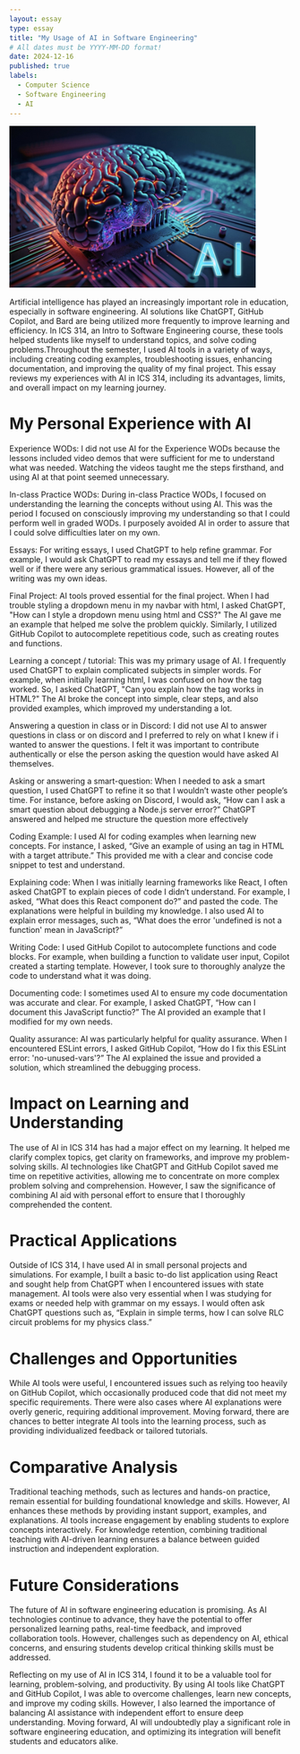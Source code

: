 ```yaml
---
layout: essay
type: essay
title: "My Usage of AI in Software Engineering"
# All dates must be YYYY-MM-DD format!
date: 2024-12-16
published: true
labels:
  - Computer Science
  - Software Engineering
  - AI
---
```

<img width="440px" class="rounded float-start pe-4" src="../img/ai.jpeg">

Artificial intelligence has played an increasingly important role in education, especially in software engineering. AI solutions like ChatGPT, GitHub Copilot, and Bard are being utilized more frequently to improve learning and efficiency. In ICS 314, an Intro to Software Engineering course, these tools helped students like myself to understand topics, and solve coding problems.Throughout the semester, I used AI tools in a variety of ways, including creating coding examples, troubleshooting issues, enhancing documentation, and improving the quality of my final project. This essay reviews my experiences with AI in ICS 314, including its advantages, limits, and overall impact on my learning journey.

# My Personal Experience with AI
Experience WODs:
I did not use AI for the Experience WODs because the lessons included video demos that were sufficient for me to understand what was needed.   Watching the videos taught me the steps firsthand, and using AI at that point seemed unnecessary.

In-class Practice WODs:
During in-class Practice WODs, I focused on understanding the learning the concepts without using AI. This was the period I focused on consciously improving my understanding so that I could perform well in graded WODs. I purposely avoided AI in order to assure that I could solve difficulties later on my own.

Essays:
For writing essays, I used ChatGPT to help refine grammar. For example, I would ask ChatGPT to read my essays and tell me if they flowed well or if there were any serious grammatical issues. However, all of the writing was my own ideas.

Final Project:
AI tools proved essential for the final project. When I had trouble styling a dropdown menu in my navbar with html, I asked ChatGPT, "How can I style a dropdown menu using html and CSS?" The AI gave me an example that helped me solve the problem quickly. Similarly, I utilized GitHub Copilot to autocomplete repetitious code, such as creating routes and functions.

Learning a concept / tutorial:
This was my primary usage of AI. I frequently used ChatGPT to explain complicated subjects in simpler words. For example, when initially learning html, I was confused on how the <a> tag worked. So, I asked ChatGPT, "Can you explain how the <a> tag works in HTML?" The AI broke the concept into simple, clear steps, and also provided examples, which improved my understanding a lot.

Answering a question in class or in Discord:
I did not use AI to answer questions in class or on discord and I preferred to rely on what I knew if i wanted to answer the questions. I felt it was important to contribute authentically or else the person asking the question would have asked AI themselves.

Asking or answering a smart-question:
When I needed to ask a smart question, I used ChatGPT to refine it so that I wouldn’t waste other people’s time. For instance, before asking on Discord, I would ask, “How can I ask a smart question about debugging a Node.js server error?” ChatGPT answered and helped me structure the question more effectively

Coding Example:
I used AI for coding examples when learning new concepts. For instance, I asked, “Give an example of using an tag in HTML with a target attribute.” This provided me with a clear and concise code snippet to test and understand.

Explaining code:
When I was initially learning frameworks like React, I often asked ChatGPT to explain pieces of code I didn’t understand. For example, I asked, “What does this React component do?” and pasted the code. The explanations were helpful in building my knowledge. I also used AI to explain error messages, such as, “What does the error 'undefined is not a function' mean in JavaScript?”

Writing Code:
I used GitHub Copilot to autocomplete functions and code blocks. For example, when building a function to validate user input, Copilot created a starting template. However, I took sure to thoroughly analyze the code to understand what it was doing.

Documenting code:
I sometimes used AI to ensure my code documentation was accurate and clear. For example, I asked ChatGPT, “How can I document this JavaScript functio?” The AI provided an example that I modified for my own needs.

Quality assurance:
AI was particularly helpful for quality assurance. When I encountered ESLint errors, I asked GitHub Copilot, “How do I fix this ESLint error: 'no-unused-vars'?” The AI explained the issue and provided a solution, which streamlined the debugging process.

# Impact on Learning and Understanding
The use of AI in ICS 314 has had a major effect on my learning. It helped me clarify complex topics, get clarity on frameworks, and improve my problem-solving skills. AI technologies like ChatGPT and GitHub Copilot saved me time on repetitive activities, allowing me to concentrate on more complex problem solving and comprehension. However, I saw the significance of combining AI aid with personal effort to ensure that I thoroughly comprehended the content.

# Practical Applications
Outside of ICS 314, I have used AI in small personal projects and simulations. For example, I built a basic to-do list application using React and sought help from ChatGPT when I encountered issues with state management. AI tools were also very essential when I was studying for exams or needed help with grammar on my essays. I would often ask ChatGPT questions such as, “Explain in simple terms, how I can solve RLC circuit problems for my physics class.”

# Challenges and Opportunities
While AI tools were useful, I encountered issues such as relying too heavily on GitHub Copilot, which occasionally produced code that did not meet my specific requirements. There were also cases where AI explanations were overly generic, requiring additional improvement.   Moving forward, there are chances to better integrate AI tools into the learning process, such as providing individualized feedback or tailored tutorials.

# Comparative Analysis
Traditional teaching methods, such as lectures and hands-on practice, remain essential for building foundational knowledge and skills. However, AI enhances these methods by providing instant support, examples, and explanations. AI tools increase engagement by enabling students to explore concepts interactively. For knowledge retention, combining traditional teaching with AI-driven learning ensures a balance between guided instruction and independent exploration.

# Future Considerations
The future of AI in software engineering education is promising. As AI technologies continue to advance, they have the potential to offer personalized learning paths, real-time feedback, and improved collaboration tools. However, challenges such as dependency on AI, ethical concerns, and ensuring students develop critical thinking skills must be addressed.

Reflecting on my use of AI in ICS 314, I found it to be a valuable tool for learning, problem-solving, and productivity. By using AI tools like ChatGPT and GitHub Copilot, I was able to overcome challenges, learn new concepts, and improve my coding skills. However, I also learned the importance of balancing AI assistance with independent effort to ensure deep understanding. Moving forward, AI will undoubtedly play a significant role in software engineering education, and optimizing its integration will benefit students and educators alike.






